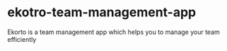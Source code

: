 # ekotro-team-management-app
Ekorto is a team management app which helps you to manage your team efficiently 
